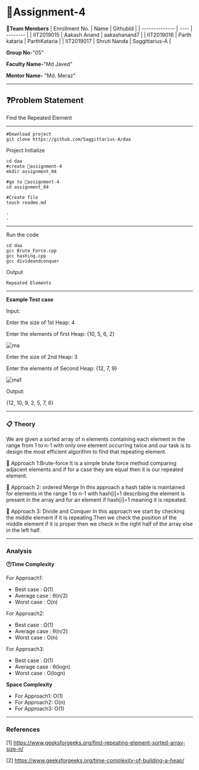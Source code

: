 # 📝Assignment-4

**👯Team Members**
|   Enrollment No.  |   Name   | GithubId |
|   --------------  |   ----   | -------- |
|    IIT2019015  |   Aakash Anand | aakashanand7 |
|    IIT2019016  |   Parth kataria | ParthKataria | 
|    IIT2019017  |   Shruti Nanda | Saggittarius-A  |

**Group No-**"05"

**Faculty Name-**"Md Javed"

**Mentor Name-** "Md. Meraz"

---
## ❓Problem Statement
Find the Repeated Element


---

```
#Download project
git clone https://github.com/Saggittarius-A/daa 
```
Project Initialize 
```
cd daa
#create 📁assignment-4
mkdir assignment_04

#go to 📁assignment-4
cd assignment_04

#Create file
touch readme.md

.
.
```
---

Run the code
```
cd daa
gcc Brute_Force.cpp
gcc hashing.cpp
gcc divideandconquer
```
Output
```
Repeated Elements
```
---

**Example Test case**


Input:

Enter the size of 1st Heap: 4

Enter the elements of first Heap: {10, 5, 6, 2}

![ma](https://user-images.githubusercontent.com/57368869/108480008-6d69cb00-72bc-11eb-94a9-ae7dca1ef776.jpg)

Enter the size of 2nd Heap: 3

Enter the elements of Second Heap: {12, 7, 9}

![ma1](https://user-images.githubusercontent.com/57368869/108480145-95592e80-72bc-11eb-9d82-07bc739780e5.jpg)

Output:

{12, 10, 9, 2, 5, 7, 6}



---


### 📋 Theory
We are given a sorted array of n elements containing each element in the range from 1 to n-1 with only one element occurring twice and our task is to design the most efficient algorithm to find that repeating element.


🎯 Approach 1:Brute-force
It is a simple brute force method comparing adjacent elements and if for a case they are equal then it is our repeated element.


🎯 Approach 2: ordered Merge
In this approach a hash table is maintained for elements in the range 1 to n-1 with hash[i]=1 describing the element is present in the array and for an element if hash[i]=1 meaning it is repeated.

🎯 Approach 3: Divide and Conquer
In this approach we start by checking the middle element if it is repeating.Then we check the position of the middle element if it is proper then we check in the right half of the array else in the left half.

---

### Analysis

**🕐Time Complexity**

For Approach1:
- Best case : Ω(1)
- Average case :  θ(n/2)
- Worst case : O(n)

For Approach2:
- Best case : Ω(1)
- Average case : θ(n/2)
- Worst case : O(n)

For Approach3:
- Best case : Ω(1)
- Average case : θ(logn)
- Worst case : O(logn)



**Space Complexity**
- For Approach1: O(1)
- For Approach2: O(n)
- For Approach3: O(1)


---

### References

[1] https://www.geeksforgeeks.org/find-repeating-element-sorted-array-size-n/

[2] https://www.geeksforgeeks.org/time-complexity-of-building-a-heap/
